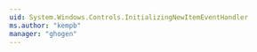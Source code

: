 ```yaml
---
uid: System.Windows.Controls.InitializingNewItemEventHandler
ms.author: "kempb"
manager: "ghogen"
---
```

